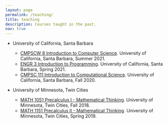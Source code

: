 ```yaml
---
layout: page
permalink: /teaching/
title: teaching
description: Courses taught in the past.
nav: true
---
```


* University of California, Santa Barbara
  * <a href="https://cs.ucsb.edu/education/courses/course-descriptions/introduction-computer-science">CMPSCW 8 Introduction to Computer Science</a>. University of California, Santa Barbara, Summer 2021.
  * <a href="https://my.sa.ucsb.edu/catalog/current/CollegesDepartments/coe/engrsci.aspx?DeptTab=Courses">ENGR 3 Introduction to Programming</a>. University of California, Santa Barbara, Spring 2021.
  * <a href="https://cs.ucsb.edu/education/courses/course-descriptions/introduction-computational-science">CMPSC 111 Introduction to Computational Science</a>. University of California, Santa Barbara, Fall 2020.

* University of Minnesota, Twin Cities
  * <a href="https://umtc.catalog.prod.coursedog.com/courses/0133851">MATH 1051 Precalculus I - Mathematical Thinking</a>. University of Minnesota, Twin Cities, Fall 2018.
  * <a href="https://umtc.catalog.prod.coursedog.com/courses/0133861">MATH 1151 Precalculus II - Mathematical Thinking</a>. University of Minnesota, Twin Cities, Spring 2019.
